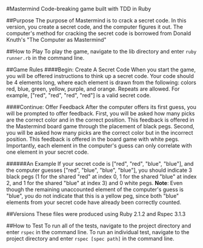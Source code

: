 #Mastermind
Code-breaking game built with TDD in Ruby

##Purpose
The purpose of Mastermind is to crack a secret code. In this version, you create a secret code, and the computer figures it out.
The computer's method for cracking the secret code is borrowed from Donald Knuth's "The Computer as Mastermind"

##How to Play
To play the game, navigate to the lib directory and enter `ruby runner.rb` in the command line.

##Game Rules
####Begin: Create A Secret Code
When you start the game, you will be offered instructions to think up a secret code. 
Your code should be 4 elements long, where each element is drawn from the following: colors red, blue, green, yellow, purple, and orange.
Repeats are allowed. For example, ["red", "red", "red", "red"] is a valid secret code.

####Continue: Offer Feedback
After the computer offers its first guess, you will be prompted to offer feedback.
First, you will be asked how many picks are the correct color and in the correct position.
This feedback is offered in the Mastermind board game through the placement of black pegs.
Second, you will be asked how many picks are the correct color but in the incorrect position.
This feedback is offered in the board game with white pegs.
Importantly, each element in the computer's guess can only correlate with one element in
your secret code.

######An Example
If your secret code is ["red", "red", "blue", "blue"], and the computer guesses ["red", "blue", "blue", "blue"], 
you should indicate 3 black pegs (1 for the shared "red" at index 0, 1 for the shared "blue" at index 2, and 1 for the shared "blue" at index 3) and
0 white pegs. **Note**: Even though the remaining unaccounted element of the computer's guess is "blue", you
do not indicate that this is a yellow peg, since both "blue" elements from your secret code have already been
correctly counted.

##Versions
These files were produced using Ruby 2.1.2 and Rspec 3.1.3

##How to Test
To run all of the tests, navigate to the project directory and enter `rspec` in the command line.
To run an individual test, navigate to the project directory and enter `rspec [spec path]` in the command line.
